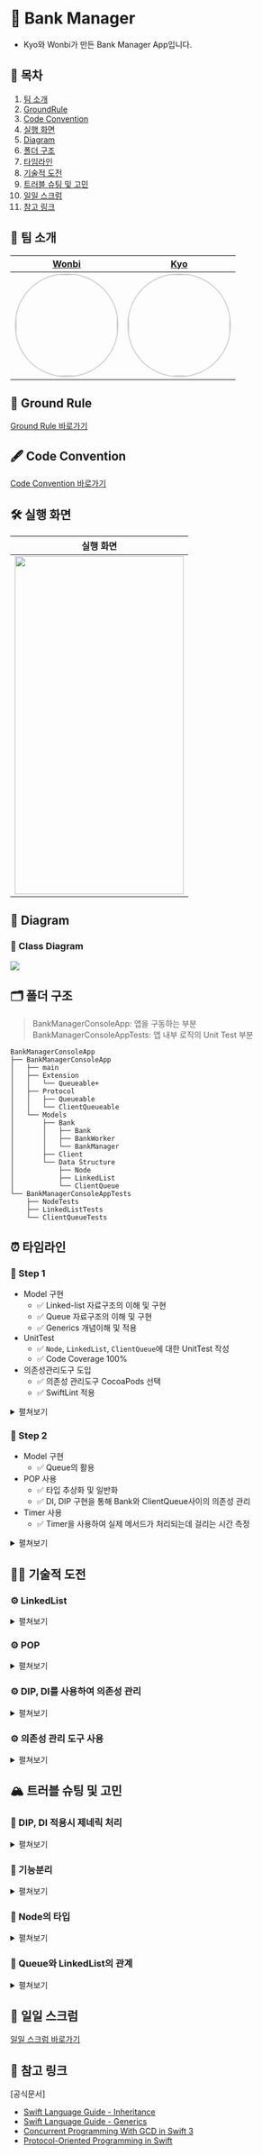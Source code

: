 

# 🏦 Bank Manager 

- Kyo와 Wonbi가 만든 Bank Manager App입니다.

## 📖 목차
1. [팀 소개](#-팀-소개)
2. [GroundRule](#-ground-rule)
3. [Code Convention](#-code-convention)
4. [실행 화면](#-실행-화면)
5. [Diagram](#-diagram)
6. [폴더 구조](#-폴더-구조)
7. [타임라인](#-타임라인)
8. [기술적 도전](#-기술적-도전)
9. [트러블 슈팅 및 고민](#-트러블-슈팅-및-고민)
10. [일일 스크럼](#-일일-스크럼)
11. [참고 링크](#-참고-링크)


## 🌱 팀 소개
 |[Wonbi](https://github.com/wonbi92)|[Kyo](https://github.com/KyoPak)|
 |:---:|:---:|
| <img width="180px" img style="border: 2px solid lightgray; border-radius: 90px;-moz-border-radius: 90px;-khtml-border-radius: 90px;-webkit-border-radius: 90px;" src="https://avatars.githubusercontent.com/u/88074999?v=4">| <img width="180px" img style="border: 2px solid lightgray; border-radius: 90px;-moz-border-radius: 90px;-khtml-border-radius: 90px;-webkit-border-radius: 90px;" src= "https://user-images.githubusercontent.com/59204352/193524215-4f9636e8-1cdb-49f1-9a17-1e4fe8d76655.PNG" >|

## 🤙 Ground Rule

[Ground Rule 바로가기](https://github.com/KyoPak/ios-bank-manager/wiki/Ground-Rule)

## 🖋 Code Convention

[Code Convention 바로가기](https://github.com/KyoPak/ios-bank-manager/wiki/Code-Convention)

## 🛠 실행 화면
|**실행 화면**|
|---|
|<img width = 300, height = 600, src = "https://user-images.githubusercontent.com/59204352/199897630-26888271-e159-45e0-ba11-935a15eb8161.gif">|
 


## 👀 Diagram

### 🧬 Class Diagram
![](https://i.imgur.com/3xFD1CQ.png)

 
## 🗂 폴더 구조
> BankManagerConsoleApp: 앱을 구동하는 부분<br>
> BankManagerConsoleAppTests: 앱 내부 로직의 Unit Test 부분
```
BankManagerConsoleApp
├── BankManagerConsoleApp
│   ├── main
│   ├── Extension
│   │   └── Queueable+
│   ├── Protocol
│   │   ├── Queueable
│   │   └── ClientQueueable
│   └── Models
│       ├── Bank
│       │   ├── Bank
│       │   ├── BankWorker
│       │   └── BankManager
│       ├── Client
│       └── Data Structure
│           ├── Node
│           ├── LinkedList
│           └── ClientQueue
└── BankManagerConsoleAppTests
    ├── NodeTests
    ├── LinkedListTests
    └── ClientQueueTests
```

## ⏰ 타임라인

### 👟 Step 1
- Model 구현
    - ✅ Linked-list 자료구조의 이해 및 구현
    - ✅ Queue 자료구조의 이해 및 구현 
    - ✅ Generics 개념이해 및 적용
- UnitTest 
    - ✅ `Node`, `LinkedList`, `ClientQueue`에 대한 UnitTest 작성
    - ✅ Code Coverage 100% 
- 의존성관리도구 도입
    - ✅ 의존성 관리도구 CocoaPods 선택
    - ✅ SwiftLint 적용
    
<details>
<summary> 
펼쳐보기
</summary>
    
#### 1️⃣ Node
- `data`
    - Node의 내부 값을 의미하는 프로퍼티입니다. 
- `next`
    - Node의 연결되어있는 다음 Node를 가르키는 프로퍼티입니다.
- `nodeData`
    - Node 내부의 data 프로퍼티를 반환하는 연산 프로퍼티입니다.
- `nextNode`
    - Node와 연결되어있는 다음 Node를 반환하는 연산 프로퍼티입니다.
- `setupNext(node:)`
    - Node의 연결되어있는 Node를 설정해주는 메서드입니다.


#### 2️⃣ LinkedList
- `head: Node<Element>?`
    - 첫번째 Node를 가르키는 프로퍼티입니다.
- `tail: Node<Element>?`
    - 마지막 Node를 가르키는 프로퍼티입니다.
- `count: Int`
    - 리스트의 데이터 갯수를 나타내는 프로퍼티입니다.
- `headData`
    - 첫번째 Node의 data를 반환하는 연산 프로퍼티입니다.
    - 값이 없을 경우 nil을 반환합니다.
- `currentCount`
    - List의 데이터 갯수를 반환하는 연산 프로퍼티입니다.
- `append(data:)`
    - List에 새로운 값을 추가하는 메서드입니다.
- `removeFirst()`
    - List의 첫번째 값을 지우고 그 값을 반환하는 메서드입니다.
- `removeAll()`
    - List의 모든 값을 지우고 초기화하는 메서드입니다.
    
#### 3️⃣ ClientQueue
- `peek`
    - Queue의 첫번째 요소를 반환하는 연산 프로퍼티입니다.
- `isEmpty`
    - Queue가 비어있는 상태인지를 Bool값으로 반환해주는 연산 프로퍼티입니다.
- `enqueue(_)`
    - Queue에 요소를 넣었을 때 호출하는 메서드입니다.
- `dequeue()`
    - Queue에 첫번째 요소를 Remove하는 메서드입니다.
- `clear()`
    - Queue의 모든 요소를 Remove하는 메서드입니다.

</details>

### 👟 Step 2
- Model 구현
   - ✅ Queue의 활용
- POP 사용
   - ✅ 타입 추상화 및 일반화
   - ✅ DI, DIP 구현을 통해 Bank와 ClientQueue사이의 의존성 관리
- Timer 사용
   - ✅ Timer을 사용하여 실제 메서드가 처리되는데 걸리는 시간 측정
    
<details>
<summary> 
펼쳐보기
</summary>
    
#### 1️⃣ Bank
- `bankWorker`
    - 은행 업무를 실행하는 은행 직원 프로퍼티입니다.
- `clientQueue`
    - 은행 고객을 받는 대기열입니다.
    - step1에서 구현한 Queue를 사용합니다.
- `bankManager`
    - 은행의 총 고객수와 은행의 총 업무시간을 체크하는 프로퍼티입니다. 
- `openBank()`
    - Bank 개점을 하는 메서드입니다. 
    - 내부에서 은행일을 진행하는 메서드를 순차적으로 호출합니다.
- `updateClientQueue()`
    - `clientQueue` 대기열에 고객을 추가하는 메서드입니다.
    - 10~30명의 고객을 랜덤하게 대기열에 추가합니다.
- `startBankWork()`
    - `bankWorker`가 고객의 업무를 처리하는 메서드입니다.
    - `bankWorker`가 업무를 처리할 동안 `bankManager`가 업무시간을 체크합니다.
- `endBankWork()`
    - `bankManager`가 업무가 끝난 후 총 고객 수와 업무시간을 정산하여 출력해주는 메서드입니다.


#### 2️⃣ BankWorker
- `startWork(client:)`
    - BankWorker의 업무시작과 업무종료를 알리고 usleep을 이용한 0.7초간의 정지가 포함된 메서드입니다.


#### 3️⃣ BankManager
- `clientCount`
    - 총 Client가 몇 명인지에 대한 프로퍼티입니다.
- `totalWorkTime`
    - 전체 업무 시간에 대한 프로퍼티입니다.
- `workStartTime`
    - 현재 시작 지점의 시간을 저장할 프로퍼티입니다.
- `addClientCount()`
    - Client의 수를 증가시키는 메서드입니다.
- `resetWorkTime()`
    - 현재 시작 지점의 시간을 초기화 하는 메서드입니다. 
- `addWorkTime()`
    - 1명의 Client의 업무가 종료될때마다 totalWorkTime에 합산하는 메서드입니다. 
- `printWorkFinished()`
    - 업무가 마감되었을 때 호출되는 메서드입니다.
- `resetData()``
    - 영업 마감 후 내부 프로퍼티들을 초기화해주는 메서드입니다.


#### 4️⃣ Client
- `waitingTicket`
    - 몇 번 고객인지를 알려주는 프로퍼티입니다.

#### 5️⃣ Queueable+Extension
- Queueable Extension
    - Step 1의 ClientQueue와 내부 로직 동일합니다.
- Queueable
    - `associatedtype Element`을 가지는 프로토콜입니다.
    - `LinkedList`타입의 `list`프로퍼티 구현을 요구합니다.

#### 6️⃣ ClientQueueable
- 해당 프로토콜은 Queueable을 채택받고 Queueable의 `Element`를 `Client`로 제한 시킵니다.

</details>


## 🏃🏻 기술적 도전
### ⚙️ LinkedList 
<details>
<summary> 
펼쳐보기
</summary>
    
<img width = 400, src = "https://i.imgur.com/mIhEeC7.png">

- Linked List는 Array와 자주 비교되는 대표적인 자료 구조 중 하나입니다. 
- 메모리에 각각의 원소를 순차적으로 저장하는 Array와 달리, Linked List는 데이터와 링크로 구성된 노드를 이용하여 메모리에 저장된 순서와 상관없이 연결된 데이터 구조를 말합니다.
- Linked List는 구조상 데이터 삽입 및 삭제 속도가 빨라 FIFO가 필요한 환경에서 Array보다 성능적으로 유리합니다.<br><br>
- 💡 이번 프로젝트에서는, 은행에 방문한 고객의 업무를 선입선출(FIFO)방식으로 처리하기에 Array보다 Linked List가 더 적절하다 판단되어 이 자료구조를 적용시켜 보았습니다.

</details>    

### ⚙️ POP  
    
<details>
<summary> 
펼쳐보기
</summary>
        
```swift
protocol Queueable { }
extension Queueable { 
    // Default Implementaion
}

struct ClientQueue: Queueable { ... }
```
- POP를 사용하게 된다면 구조체, 열거형의 타입들도 상속과 유사한 기능의 확장을 이룰 수 있습니다. 또한 기능의 분리도 할 수 있게 됩니다.<br><br>
- 💡 POP를 사용하기 전, Queue라는 자료구조를 `ClientQueue`로 한정하는 느낌이 들었습니다. 
- 추후에 또 다른 Queue를 프로젝트에서 사용할 수도 있을 것 같아 확장성을 위해서 `Queueable`이라는 프로토콜을 만들었고 프로토콜 extension을 사용하여 default 로직들을 구현 해주었습니다. 그리고 `ClientQueue`를 `Queueable` 프로토콜을 채택하는 방향으로 구현하였습니다.

</details>
        
### ⚙️ DIP, DI를 사용하여 의존성 관리 
    
    
<details>
<summary> 
펼쳐보기
</summary>
        
```swift
protocol ClientQueueable: Queueable where Element == Client { }
struct ClientQueue: ClientQueueable { ... }
struct Bank<Queue: ClientQueueable> { 
    private var clientQueue: Queue
    init(..., queue: Queue) {
        self.clientQueue = queue
        ...
    }
}
    ... }
```
- DIP란 상위 모듈이 하위 모듈을 의존하면 안된다는 OOP SOLID법칙 중 하나입니다.<br><br>
- 💡 위에서 POP를 생각하여 구현한 후에 의존성의 문제를 발견할 수 있었습니다. Bank 구조체 내부에서 `ClientQueue`에 대한 의존이 크다고 판단하여 의존성을 `ClientQueueable`프로토콜로 분리 시키고 외부에서 인스턴스를 주입하는 방향으로 구현하였습니다.
- 결과적으로 `Bank`는 `ClientQueueable`에 의존성이 생기고 `ClientQueue` 또한 `ClientQueueable`에 의존성이 생기기 때문에 적절한 의존성 분리를 하였다고 생각됩니다.
        
</details>

### ⚙️ 의존성 관리 도구 사용 
    
<details>
<summary> 
펼쳐보기
</summary>

<img width = 300, src = "https://i.imgur.com/SN4RfiI.jpg">

- CocoaPods은 Swift 및 Objective-C Cocoa 프로젝트에 널리 사용되는 의존성 관리 도구(dependency manager)입니다.
- 의존성 관리 도구를 사용하면 앱에서 사용하는 서드파티 의존성(dependencies)을 쉽게 추가, 제거, 업데이트와 관리를 할 수 있습니다.<br><br>
- 💡 이번 프로젝트에선 코드 컨벤션을 쉽게 고쳐주는 SwiftLint 서드파티를 사용하기 위해 CocoaPods을 사용했습니다.
- CocoaPods은 가장 많이 사용하는 의존성 관리도구이기 때문에 사용하면서 많이 사용하는 이유를 느낄 수 있을 거라고 생각했습니다.
- 또한, 의존성 관리도구에 대한 경험이 두 팀원 모두 적어 사용하기가 비교적으로 쉽다는 CocoaPods을 선택하였습니다. 

</details>
    
## 🏔 트러블 슈팅 및 고민
### 🚀 DIP, DI 적용시 제네릭 처리
    
<details>
<summary> 
펼쳐보기
</summary>

**문제 👻**
- 가장 초기 POP를 진행후 DIP, DI를 사용하였을 때, 제네릭을 적용한 프로토콜의 타입을 명확히 선언해주지 않아 문제가 발생하였습니다.
```swift
extension Queueable {
    typealias Element = Client
    ...
}
```
- 문제는 `Queueable`프로토콜의 Element를 특정 타입으로 고정을 시켜야했었는데 위의 코드 처럼 고정을 시키게 된다면 확장성을 고려하여 만든 `Queueable`프로토콜이 특정 타입으로 밖에 사용이 될 수 없다는 것이었습니다. 

**해결 🔫**
```swift
protocol ClientQueueable: Queueable where Element == Client { }
```
- `ClientQueueable`이라는 프로토콜을 추가로 구현하여 해결하였습니다.
- `ClientQueueable`에서 `Queueable`을 채택하고 Element를 Client로 받게끔 구현하였습니다.
- 이렇게 한다면 기존의 `Queueable` 프로토콜은 여전히 여러 타입으로 사용이 가능하게끔 구현할 수 가 있었습니다.

</details>

### 🚀 기능분리
    
<details>
<summary> 
펼쳐보기
</summary>

**문제 👻**
- `Bank`, `BankWorker`, `BankManager`, `Client` 각각의 객체가 어떤 작업을 수행하고, 그 작업들의 기능 분리를 어디까지 해주어야 할지 결정하는데 문제가 있었습니다.
- 프로젝트에서 필수적으로 구현하라 요청받은 것은 은행원과 고객 뿐이었지만, 은행은 그외에 다른 일들도 처리해야 했습니다.

**해결 🔫**
- 각각의 객체가 하는 일을 OOP개념에 맞춰 기능 분리를 진행 해 보았습니다. 
- 전체적인 흐름을 담담하는 로직들은 `Bank`에서 구현을 하였습니다.
- 업무 처리는 `BankWorker`가 수행하고, `Client`가 차례대로 번호표를 가지는 방식으로 기능 분리를 해보았습니다.
- 또한 방문한 고객의 수, 업무시간 등을 체크하는 등 부가적인 로직들을 `BankManager`에서 구현하였습니다. 

</details>

### 💭 Node의 타입
    
<details>
<summary> 
펼쳐보기
</summary>
    
```swift
// Node
final class Node<Element> {
    private var data: Element
    private var next: Node<Element>?
}

// LinkedList
struct LinkedList<Element> {
    private var head: Node<Element>?
    private var tail: Node<Element>?
    
    mutating func append(data: Element) {
        let node: Node<Element> = Node(data: data)
        if count == 0 {
            head = node
        } else {
            tail?.setupNext(node: node)
        }
        
        tail = node
        count += 1
    }    
    
    mutating func removeFirst() -> Element? {
        let removedItem = head
        head = head?.nextNode
        count -= 1
        return removedItem?.nodeData
    }
}
```
**고민 🤔**
- Node의 타입을 Class와 Struct 중 무엇이 더 적합한지에 대해서 고민하였습니다.
- `Node` 내부에서 `next`라는 `Node`타입 프로퍼티를 설정해줘야했고, `LinkedList`에서 `append(data:)`, `removeFirst()` 하는 과정에서 `head`와` tail`의 참조값을 지속적으로 바꿔줘야 했기 때문에 `Class가 더욱 적합하다`고 생각했습니다.

</details>
    
### 💭 Queue와 LinkedList의 관계
    
<details>
<summary> 
펼쳐보기
</summary>

**고민 🤔**
- 저희가 처음 코드를 작성할 때, LinkedList에 필요한 Node를 구현한 후 LinkedList를 구현하였습니다. 그 다음 프로젝트의 요구사항인 ClientQueue를 구현하였습니다.
이 ClientQueue를 구현하는 과정에서, LinkedList와 로직이 똑같아서 그냥 메서드의 이름만 바꿔주는 듯한 느낌을 받았습니다.

- 하지만 분리를 함으로써 `ClientQueue`에서 `Node`의 구조나 내부 데이터 값을 알 수 없게 때문에 `LinkedList`와 `ClientQueue`를 구분하지 않았을까 생각을 해보았습니다.
- 또한, ClientQueue가 가지고 있는 LinkedList로 데이터의 연결이 가능하다는 것을 알았고, 추후에 다른 기능으로의 확장성이 더 높아질 수 있다고 생각하였습니다.

</details>

## 📝 일일 스크럼

[일일 스크럼 바로가기](https://github.com/KyoPak/ios-bank-manager/wiki/Bank-Manager-Scrum)

## 🔗 참고 링크

[공식문서]

- [Swift Language Guide - Inheritance](https://docs.swift.org/swift-book/LanguageGuide/Inheritance.html)
- [Swift Language Guide - Generics](https://docs.swift.org/swift-book/LanguageGuide/Generics.html)
- [Concurrent Programming With GCD in Swift 3](https://developer.apple.com/videos/play/wwdc2016/720/)
- [Protocol-Oriented Programming in Swift](https://developer.apple.com/videos/play/wwdc2015/408/)

